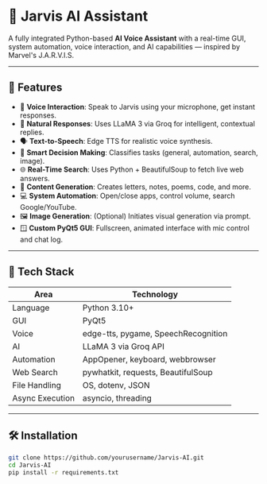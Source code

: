 # 🤖 Jarvis AI Assistant

A fully integrated Python-based **AI Voice Assistant** with a real-time GUI, system automation, voice interaction, and AI capabilities — inspired by Marvel's J.A.R.V.I.S.

---

## 🎯 Features

- 🎤 **Voice Interaction**: Speak to Jarvis using your microphone, get instant responses.
- 💬 **Natural Responses**: Uses LLaMA 3 via Groq for intelligent, contextual replies.
- 🗣 **Text-to-Speech**: Edge TTS for realistic voice synthesis.
- 🧠 **Smart Decision Making**: Classifies tasks (general, automation, search, image).
- 🌐 **Real-Time Search**: Uses Python + BeautifulSoup to fetch live web answers.
- 🧾 **Content Generation**: Creates letters, notes, poems, code, and more.
- 💻 **System Automation**: Open/close apps, control volume, search Google/YouTube.
- 🖼️ **Image Generation**: (Optional) Initiates visual generation via prompt.
- 🪟 **Custom PyQt5 GUI**: Fullscreen, animated interface with mic control and chat log.

---

## 🧩 Tech Stack

| Area               | Technology                          |
|--------------------|--------------------------------------|
| Language           | Python 3.10+                         |
| GUI                | PyQt5                                |
| Voice              | edge-tts, pygame, SpeechRecognition  |
| AI                 | LLaMA 3 via Groq API                 |
| Automation         | AppOpener, keyboard, webbrowser      |
| Web Search         | pywhatkit, requests, BeautifulSoup   |
| File Handling      | OS, dotenv, JSON                     |
| Async Execution    | asyncio, threading                   |

---

## 🛠 Installation

```bash
git clone https://github.com/yourusername/Jarvis-AI.git
cd Jarvis-AI
pip install -r requirements.txt
